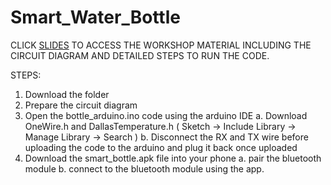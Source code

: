 # Smart_Water_Bottle 

CLICK [SLIDES](https://docs.google.com/presentation/d/1JRh70dNTCe0RRvRbLOfU8j6cp2Jaf0uT0t6M6IRGIX0/edit?usp=sharing) TO ACCESS THE WORKSHOP MATERIAL INCLUDING THE CIRCUIT DIAGRAM AND DETAILED STEPS TO RUN THE CODE. 

STEPS: 

1. Download the folder
2. Prepare the circuit diagram 
3. Open the bottle_arduino.ino code using the arduino IDE 
  a. Download OneWire.h and DallasTemperature.h ( Sketch -> Include Library -> Manage Library -> Search )
  b. Disconnect the RX and TX wire before uploading the code to the arduino and plug it back once uploaded
4. Download the smart_bottle.apk file into your phone 
  a. pair the bluetooth module 
  b. connect to the bluetooth module using the app.

